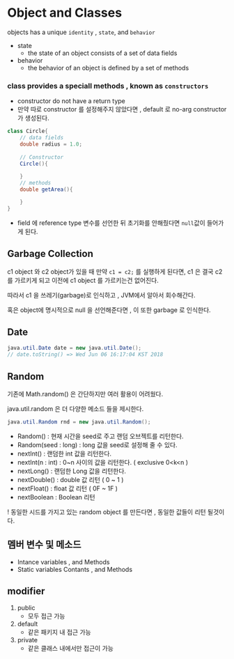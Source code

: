 # Object and Classes

objects has a unique `identity` , `state`, and `behavior`
- state
    - the state of an object consists of a set of data fields
- behavior
    - the behavior of an object is defined by a set of methods

### class provides a speciall methods , known as `constructors`
- constructor do not have a return type
- 만약 따로 constructor 를 설정해주지 않았다면 , default 로 no-arg constructor 가 생성된다.
```java
class Circle{
    // data fields
    double radius = 1.0;
    
    // Constructor
    Circle(){
        
    }
    // methods
    double getArea(){

    }
}
```

- field 에 reference type 변수를 선언한 뒤 초기화를 안해줬다면 `null`값이 들어가게 된다.

## Garbage Collection
c1 object 와 c2 object가 있을 때 만약 `c1 = c2;` 를 실행하게 된다면, c1 은 결국 c2 를 가르키게 되고 이전에 c1 object 를 가르키는건 없어진다.

따라서 c1 을 쓰레기(garbage)로 인식하고 , JVM에서 알아서 회수해간다.

혹은 object에 명시적으로 null 을 선언해준다면 , 이 또한 garbage 로 인식한다.

## Date
```java
java.util.Date date = new java.util.Date();
// date.toString() => Wed Jun 06 16:17:04 KST 2018
```

## Random
기존에 Math.random() 은 간단하지만 여러 활용이 어려웠다.

java.util.random 은 더 다양한 메소드 들을 제시한다.

```java 
java.util.Random rnd = new java.util.Random();

```

- Random() : 현재 시간을 seed로 주고 랜덤 오브젝트를 리턴한다.
- Random(seed : long) : long 값을 seed로 설정해 줄 수 있다.
- nextInt() : 랜덤한 int 값을 리턴한다.
- nextInt(n : int) : 0~n 사이의 값을 리턴한다. ( exclusive 0<k<n )
- nextLong() : 랜덤한 Long 값을 리턴한다.
- nextDouble() : double 값 리턴 ( 0 ~ 1 )
- nextFloat() : float 값 리턴 ( 0F ~ 1F )
- nextBoolean : Boolean 리턴

! 동일한 시드를 가지고 있는 random object 를 만든다면 , 동일한 값들이 리턴 될것이다.

## 멤버 변수 및 메소드
- Intance variables , and Methods
- Static variables Contants , and Methods

## modifier
1. public 
    - 모두 접근 가능
1. default
    - 같은 패키지 내 접근 가능
1. private
    - 같은 클래스 내에서만 접근이 가능

